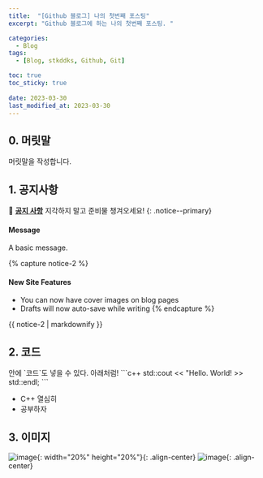 ```yaml
---
title:  "[Github 블로그] 나의 첫번째 포스팅"
excerpt: "Github 블로그에 하는 나의 첫번째 포스팅. "

categories:
  - Blog
tags:
  - [Blog, stkddks, Github, Git]

toc: true
toc_sticky: true
 
date: 2023-03-30
last_modified_at: 2023-03-30
---
```


## 0. 머릿말
머릿말을 작성합니다.

## 1. 공지사항
🌝 **<u>공지 사항</u>** 지각하지 말고 준비물 챙겨오세요!
{: .notice--primary} 

<div class="notice">
  <h4>Message</h4>
  <p>A basic message.</p>
</div>

{% capture notice-2 %}  <!--notice-2 라는 변수에 다음 텍스트 문단을 문자열로 저장한다.-->  
#### New Site Features

* You can now have cover images on blog pages
* Drafts will now auto-save while writing
{% endcapture %}  <!--캡처 끝! 여기까지의 텍스트를 변수에 저장-->

<div class="notice">
  {{ notice-2 | markdownify }} <!--div 태그 사이에 notice-2 객체를 출력하되 markdownify 한다. 즉 마크다운 화-->
</div>

## 2. 코드
<div class="notice--primary" markdown="1">
안에 `코드`도 넣을 수 있다. 아래처럼!
    ```c++
std::cout << "Hello. World! >> std::endl;
    ``` 

- C++ 열심히
- 공부하자
</div>

## 3. 이미지
![image](https://user-images.githubusercontent.com/42318591/83347976-dd69a700-a363-11ea-8e3f-4ca56ce20a87.png){: width="20%" height="20%"}{: .align-center}
![image](https://media1.giphy.com/media/jp8vmgIxRtKPmdnkyj/giphy.gif?cid=ecf05e47328ab653e6da460ffbf8bfa4a2781fac5df90c6c&rid=giphy.gif){: .align-center}